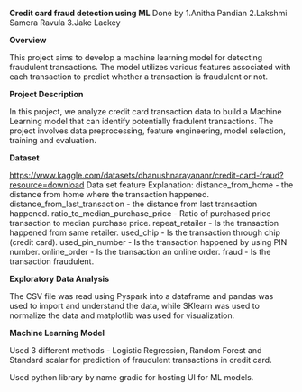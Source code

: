
**Credit card fraud detection using ML**
Done by 
1.Anitha Pandian
2.Lakshmi Samera Ravula
3.Jake Lackey

**Overview**

This project aims to develop a machine learning model for detecting fraudulent transactions. The model utilizes various features associated with each transaction to predict whether a transaction is fraudulent or not. 

**Project Description**

In this project, we analyze credit card transaction data to build a Machine Learning model that can identify potentially fradulent transactions. The project involves data preprocessing, feature engineering, model selection, training and evaluation.

**Dataset**

https://www.kaggle.com/datasets/dhanushnarayananr/credit-card-fraud?resource=download
Data set feature Explanation:
distance_from_home - the distance from home where the transaction happened.
distance_from_last_transaction - the distance from last transaction happened.
ratio_to_median_purchase_price - Ratio of purchased price transaction to median purchase price.
repeat_retailer - Is the transaction happened from same retailer.
used_chip - Is the transaction through chip (credit card).
used_pin_number - Is the transaction happened by using PIN number.
online_order - Is the transaction an online order.
fraud - Is the transaction fraudulent.

**Exploratory Data Analysis**

The CSV file was read using Pyspark into a dataframe and pandas was used to import and understand the data, while SKlearn was used to normalize the data and matplotlib was used for visualization.

**Machine Learning Model**

Used 3 different methods - Logistic Regression, Random Forest and Standard scalar for prediction of fraudulent transactions in credit card.

Used python library by name gradio for hosting UI for ML models.
